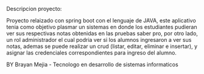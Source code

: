 
Descripcion proyecto:

Proyecto relaizado con spring boot con el lenguaje de JAVA, este aplicativo tenia como objetivo plasmar un sistemas en donde los estudiantes pudieran 
ver sus respectivas notas obtenidas en las pruebas saber pro, por otro lado, un rol administrador el cual podria ver si los alumnos ingresaron 
a ver sus notas, ademas se puede realizar un crud (listar, editar, eliminar e insertar), y asignar las credenciales correspondientes para ingreso del alumno.

BY Brayan Mejia - Tecnologo en desarrollo de sistemas informaticos 
